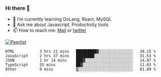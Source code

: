 ### Hi there 👋

- 🌱 I’m currently learning GoLang, React, MySQL
- 💬 Ask me about Javascript, Productivity tools 
- 📫 How to reach me: [Mail](mailto:kvaishak47@gmail.com) or [twitter](https://twitter.com/kvaish4k)

[![Peerlist](https://peerlist-readme-badge.herokuapp.com/api/kvaishak)](https://peerlist.io/kvaishak)

<!--START_SECTION:waka-->

```text
HTML           3 hrs 11 mins   █████████▓░░░░░░░░░░░░░░░   38.15 %
JavaScript     2 hrs 37 mins   ████████░░░░░░░░░░░░░░░░░   31.53 %
JSON           1 hr 14 mins    ███▓░░░░░░░░░░░░░░░░░░░░░   14.87 %
TypeScript     55 mins         ██▓░░░░░░░░░░░░░░░░░░░░░░   11.03 %
Other          9 mins          ▒░░░░░░░░░░░░░░░░░░░░░░░░   01.89 %
```

<!--END_SECTION:waka-->
